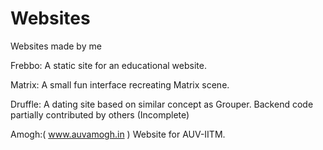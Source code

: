 # Websites
Websites made by me

Frebbo: A static site for an educational website.

Matrix: A small fun interface recreating Matrix scene.

Druffle: A dating site based on similar concept as Grouper. Backend code partially contributed by others (Incomplete)

Amogh:( www.auvamogh.in ) Website for AUV-IITM.
